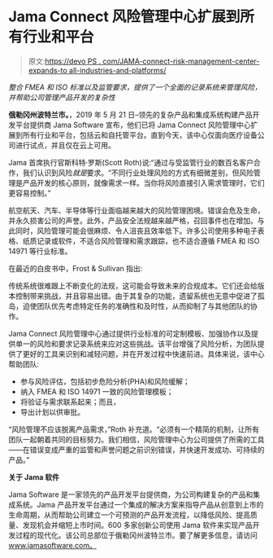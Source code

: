 # Jama Connect 风险管理中心扩展到所有行业和平台

> 原文:[https://devo PS . com/JAMA-connect-risk-management-center-expands-to all-industries-and-platforms/](https://devops.com/jama-connect-risk-management-center-expands-to-all-industries-and-platforms/)

*整合 FMEA 和 ISO 标准以及监管要求，提供了一个全面的记录系统来管理风险，并帮助公司管理产品开发的复杂性*

**俄勒冈州波特兰市。**，2019 年 5 月 21 日–领先的复杂产品和集成系统构建产品开发平台提供商 Jama Software 宣布，他们已将 Jama Connect 风险管理中心扩展到所有行业和平台，包括云和自托管平台。直到今天，该中心仅面向医疗设备公司进行试点，并且仅在云上可用。

Jama 首席执行官斯科特·罗斯(Scott Roth)说:“通过与受监管行业的数百名客户合作，我们认识到风险*就是*要求。“不同行业处理风险的方式有细微差别，但风险管理是产品开发的核心原则，就像需求一样。当你将风险直接引入需求管理时，它们更容易控制。”

航空航天、汽车、半导体等行业面临越来越大的风险管理困境。错误会危及生命，并永久损害公司的声誉。此外，产品安全法规越来越严格，召回事件也在增加。与此同时，风险管理可能会很麻烦、令人沮丧且效率低下。许多公司使用多种电子表格、纸质记录或软件，不适合风险管理和需求跟踪，也不适合遵循 FMEA 和 ISO 14971 等行业标准。

在最近的白皮书中，Frost & Sullivan 指出:

传统系统很难跟上不断变化的法规，这可能会导致未来的合规成本。它们还会给版本控制带来挑战，并且容易出错。由于其复杂的功能，遗留系统也无意中促进了孤岛，迫使团队优先考虑特定任务的准确性和及时性，从而抑制了与其他团队的协作。

Jama Connect 风险管理中心通过提供行业标准的可定制模板、加强协作以及提供单一的风险和要求记录系统来应对这些挑战。该平台增强了风险分析，为团队提供了更好的工具来识别和减轻问题，并在开发过程中快速前进。具体来说，该中心帮助团队:

*   参与风险评估，包括初步危险分析(PHA)和风险缓解；
*   纳入 FMEA 和 ISO 14971 一致的风险管理模板；
*   将验证与需求联系起来；而且，
*   导出计划以供审批。

“风险管理不应该脱离产品需求，”Roth 补充道。“必须有一个精简的机制，让所有团队一起朝着共同的目标努力。我们相信，风险管理中心为公司提供了所需的工具——在错误变成严重的监管和声誉问题之前识别错误，并快速开发成功、可持续的产品。”

**关于 Jama 软件**

Jama Software 是一家领先的产品开发平台提供商，为公司构建复杂的产品和集成系统。Jama 产品开发平台通过一个集成的解决方案来指导产品从创意到上市的生命周期，从而帮助公司建立一个可预测的产品开发流程，以降低风险、提高质量、发现机会并缩短上市时间。600 多家创新公司使用 Jama 软件来实现产品开发过程的现代化。该公司总部位于俄勒冈州波特兰市。要了解更多信息，请访问 www.jamasoftware.com。